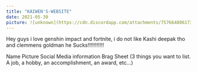 ```yaml
---
title: "KAIWEN'S-WEBSITE"
date: 2021-05-30
picture: ![unknown](https://cdn.discordapp.com/attachments/757664806173016086/848751233606877224/image0.jpg
---
```



Hey guys i love genshin impact and fortnite, i do not like Kashi deepak tho and clemmens goldman he Sucks!!!!!!!!!!!

Name 
Picture
Social Media information
Brag Sheet (3 things you want to list.  A job, a hobby, an accomplishment, an award, etc...)
